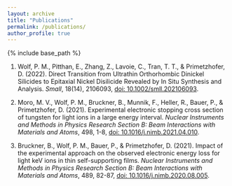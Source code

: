 ```yaml
---
layout: archive
title: "Publications"
permalink: /publications/
author_profile: true
---
```


{% include base_path %}

1. Wolf, P. M., Pitthan, E., Zhang, Z., Lavoie, C., Tran, T. T., & Primetzhofer, D. (2022). Direct Transition from Ultrathin Orthorhombic Dinickel Silicides to Epitaxial Nickel Disilicide Revealed by In Situ Synthesis and Analysis. *Small*, 18(14), 2106093, [doi: 10.1002/smll.202106093](https://doi.org/10.1002/smll.202106093).

1. Moro, M. V., Wolf, P. M., Bruckner, B., Munnik, F., Heller, R., Bauer, P., & Primetzhofer, D. (2021). Experimental electronic stopping cross section of tungsten for light ions in a large energy interval. *Nuclear Instruments and Methods in Physics Research Section B: Beam Interactions with Materials and Atoms*, 498, 1-8, [doi: 10.1016/j.nimb.2021.04.010](https://doi.org/10.1016/j.nimb.2021.04.010).

1. Bruckner, B., Wolf, P. M., Bauer, P., & Primetzhofer, D. (2021). Impact of the experimental approach on the observed electronic energy loss for light keV ions in thin self-supporting films. *Nuclear Instruments and Methods in Physics Research Section B: Beam Interactions with Materials and Atoms*, 489, 82-87, [doi: 10.1016/j.nimb.2020.08.005](https://doi.org/10.1016/j.nimb.2020.08.005).